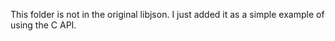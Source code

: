 This folder is not in the original libjson.  I just added it as a simple example of using the C API.

